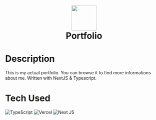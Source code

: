 <div align="center">
      <h1> <img src="https://cdn0.iconfinder.com/data/icons/shift-logotypes/32/Github-512.png" width="80px"><br/>Portfolio</h1>
     </div>


# Description
This is my actual portfolio. You can browse it to find more informations about me. Written with NextJS & Typescript.

# Tech Used
 ![TypeScript](https://img.shields.io/badge/typescript-%23007ACC.svg?style=for-the-badge&logo=typescript&logoColor=white) ![Vercel](https://img.shields.io/badge/vercel-%23000000.svg?style=for-the-badge&logo=vercel&logoColor=white) ![Next JS](https://img.shields.io/badge/Next-black?style=for-the-badge&logo=next.js&logoColor=white)
